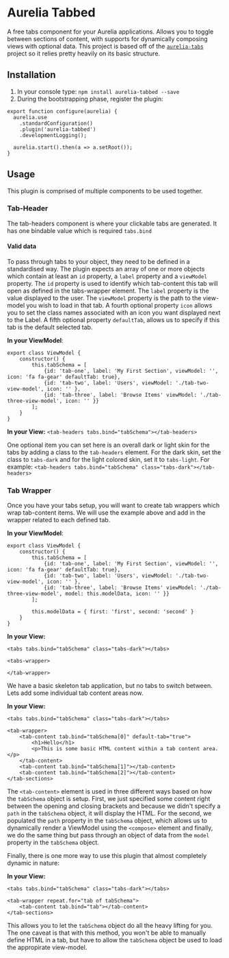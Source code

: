 # Aurelia Tabbed
A free tabs component for your Aurelia applications. Allows you to toggle between sections of content, with supports for dynamically composing views with optional data.  This project is based off of the [`aurelia-tabs`](https://github.com/Vheissu/aurelia-tabs) project so it relies pretty heavily on its basic structure.

## Installation
1. In your console type: ``npm install aurelia-tabbed --save``
2. During the bootstrapping phase, register the plugin:
```
export function configure(aurelia) {
  aurelia.use
    .standardConfiguration()
    .plugin('aurelia-tabbed')
    .developmentLogging();

  aurelia.start().then(a => a.setRoot());
}
```

## Usage
This plugin is comprised of multiple components to be used together.

### Tab-Header
The tab-headers component is where your clickable tabs are generated. It has one bindable value which is required ``tabs.bind``

#### Valid data
To pass through tabs to your object, they need to be defined in a standardised way. The plugin expects an array of one or more objects which contain at least an ``id`` property, a ``label`` property and a ``viewModel`` property. The ``id`` property is used to identify which tab-content this tab will open as defined in the tabs-wrapper element. The ``label`` property is the value displayed to the user. The ``viewModel`` property is the path to the view-model you wish to load in that tab. A fourth optional property ``icon`` allows you to set the class names associated with an icon you want displayed next to the Label.  A fifth optional property ``defaultTab``, allows us to specify if this tab is the default selected tab.

**In your ViewModel**:
```
export class ViewModel {
    constructor() {
        this.tabSchema = [
            {id: 'tab-one', label: 'My First Section', viewModel: '', icon: 'fa fa-gear' defaultTab: true},
            {id: 'tab-two', label: 'Users', viewModel: './tab-two-view-model', icon: '' },
            {id: 'tab-three', label: 'Browse Items' viewModel: './tab-three-view-model', icon: '' }}
        ];
    }
}
```

**In your View:**
``<tab-headers tabs.bind="tabSchema"></tab-headers>``

One optional item you can set here is an overall dark or light skin for the tabs by adding a class to the ``tab-headers`` element.  For the dark skin, set the class to ``tabs-dark`` and for the light colored skin, set it to ``tabs-light``.
For example: ``<tab-headers tabs.bind="tabSchema" class="tabs-dark"></tab-headers>``

### Tab Wrapper
Once you have your tabs setup, you will want to create tab wrappers which wrap tab-content items. We will use the example above and add in the wrapper related to each defined tab.

**In your ViewModel**:
```
export class ViewModel {
    constructor() {
        this.tabSchema = [
            {id: 'tab-one', label: 'My First Section', viewModel: '', icon: 'fa fa-gear' defaultTab: true},
            {id: 'tab-two', label: 'Users', viewModel: './tab-two-view-model', icon: '' },
            {id: 'tab-three', label: 'Browse Items' viewModel: './tab-three-view-model', model: this.modelData, icon: '' }}
        ];

		this.modelData = { first: 'first', second: 'second' }
    }
}
```

**In your View:**
```
<tabs tabs.bind="tabSchema" class="tabs-dark"></tabs>

<tabs-wrapper>

</tab-wrapper>
```

We have a basic skeleton tab application, but no tabs to switch between. Lets add some individual tab content areas now.

**In your View:**
```
<tabs tabs.bind="tabSchema" class="tabs-dark"></tabs>

<tab-wrapper>
    <tab-content tab.bind="tabSchema[0]" default-tab="true">
        <h1>Hello</h1>
        <p>This is some basic HTML content within a tab content area.</p>
    </tab-content>
    <tab-content tab.bind="tabSchema[1]"></tab-content>
    <tab-content tab.bind="tabSchema[2]"></tab-content>
</tab-sections>
```

The ``<tab-content>`` element is used in three different ways based on how the ``tabSchema`` object is setup. First, we just specified some content right between the opening and closing brackets and because we didn't specify a ``path`` in the ``tabSchema`` object, it will display the HTML. For the second, we populated the ``path`` property in the ``tabSchema`` object, which allows us to dynamically render a ViewModel using the ``<compose>`` element and finally, we do the same thing but pass through an object of data from the ``model`` property in the ``tabSchema`` object.

Finally, there is one more way to use this plugin that almost completely dynamic in nature:

**In your View:**
```
<tabs tabs.bind="tabSchema" class="tabs-dark"></tabs>

<tab-wrapper repeat.for="tab of tabSchema">
	<tab-content tab.bind="tab"></tab-content>
</tab-sections>
```

This allows you to let the ``tabSchema`` object do all the heavy lifting for you.  The one caveat is that with this method, you won't be able to manually define HTML in a tab, but have to allow the ``tabSchema`` object be used to load the appropirate view-model.
